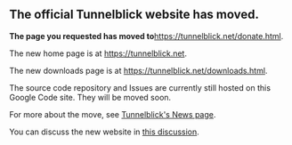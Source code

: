 ## The official Tunnelblick website has moved. ##

**The page you requested has moved to**<a href='https://tunnelblick.net/donate.html'><a href='https://tunnelblick.net/donate.html'>https://tunnelblick.net/donate.html</a></a>.

The new home page is at <a href='https://tunnelblick.net'><a href='https://tunnelblick.net'>https://tunnelblick.net</a></a>.

The new downloads page is at <a href='https://tunnelblick.net/downloads.html'><a href='https://tunnelblick.net/downloads.html'>https://tunnelblick.net/downloads.html</a></a>.

The source code repository and Issues are currently still hosted on this Google Code site. They will be moved soon.

For more about the move, see <a href='https://tunnelblick.net/cNews.html#2015-07-14'>Tunnelblick's News page</a>.

You can discuss the new website in <a href='https://groups.google.com/d/msg/tunnelblick-discuss/EYSZ7nhIY6k/mLYme6CZTmYJ'>this discussion</a>.

